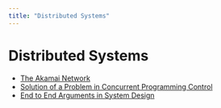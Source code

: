 ```yaml
---
title: "Distributed Systems"
---
```


# Distributed Systems

- [The Akamai Network](./the-akamai-network.md)
- [Solution of a Problem in Concurrent Programming Control](./solution-of-a-problem-in-concurrent-programming-control.md)
- [End to End Arguments in System Design](end-to-end-arguments-in-system-design)
